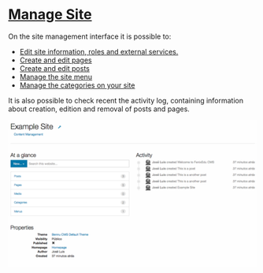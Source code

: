 # [Manage Site](./manage-site.md)

On the site management interface it is possible to:

+ [Edit site information, roles and external services.](site-properties/site-properties.md)
+ [Create and edit pages](pages/pages.md)
+ [Create and edit posts](posts/posts.md)
+ [Manage the site menu](menus/menus.md)
+ [Manage the categories on your site](./categories/categories.md)
 

It is also possible to check recent the activity log, containing information about creation, edition and removal of posts and pages.


![](assets/Screen%20Shot%202016-08-01%20at%2017.42.59.png)
